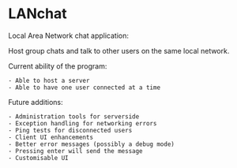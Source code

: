 # LANchat

Local Area Network chat application:

Host group chats and talk to other users on the same local network.

Current ability of the program:

    - Able to host a server
    - Able to have one user connected at a time
    
Future additions:

    - Administration tools for serverside
    - Exception handling for networking errors
    - Ping tests for disconnected users
    - Client UI enhancements
    - Better error messages (possibly a debug mode)
    - Pressing enter will send the message
    - Customisable UI
